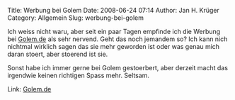 Title: Werbung bei Golem
Date: 2008-06-24 07:14
Author: Jan H. Krüger
Category: Allgemein
Slug: werbung-bei-golem

Ich weiss nicht waru, aber seit ein paar Tagen empfinde ich die Werbung
bei [Golem.de][] als sehr nervend. Geht das noch jemandem so? Ich kann
nich nichtmal wirklich sagen das sie mehr geworden ist oder was genau
mich daran stoert, aber stoerend ist sie.  
  
Sonst habe ich immer gerne bei Golem gestoerbert, aber derzeit macht das
irgendwie keinen richtigen Spass mehr. Seltsam.  
  
Link: [Golem.de][1]

  [Golem.de]: http://www.golem.de/ "Golem.de"
  [1]: http://www.golem.de/

